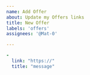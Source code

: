 ```yaml
---
name: Add Offer
about: Update my Offers links
title: New Offer
labels: 'offers'
assignees: '@Mat-0'

---
```


```yaml
-
  link: "https://"
  title: "message"
```

